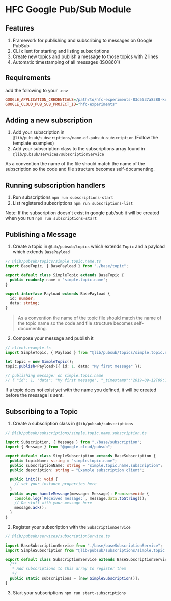 # HFC Google Pub/Sub Module

## Features

1. Framework for publishing and subscribing to messages on Google PubSub
2. CLI client for starting and listing subscriptions
3. Create new topics and publish a message to those topics with 2 lines
4. Automatic timestamping of all messages (ISO8601)

## Requirements

add the following to your `.env`

```ini
GOOGLE_APPLICATION_CREDENTIALS=/path/to/hfc-experiments-83d5537a8388-key.json
GOOGLE_CLOUD_PUB_SUB_PROJECT_ID="hfc-experiments"
```

## Adding a new subscription

1. Add your subscription in `@lib/pubsub/subscriptions/name.of.pubsub.subscription` (Follow the template examples)
2. Add your subscription class to the subscriptions array found in `@lib/pubsub/services/subscriptionService`

As a convention the name of the file should match the name of the subscription so the code and file structure becomes self-documenting.

## Running subscription handlers

1. Run subscriptions `npm run subscriptions-start`
2. List registered subscriptions `npm run subscriptions-list`

Note: If the subscription doesn't exist in google pub/sub it will be created when you run `npm run subscriptions-start`

## Publishing a Message

1. Create a topic in `@lib/pubsub/topics` which extends `Topic` and a payload which extends `BasePayload`

```typescript
// @lib/pubsub/topics/simple.topic.name.ts
import BaseTopic, { BasePayload } from "./base/topic";

export default class SimpleTopic extends BaseTopic {
  public readonly name = "simple.topic.name";
}

export interface Payload extends BasePayload {
  id: number;
  data: string;
}
```

> As a convention the name of the topic file should match the name of the topic name so the code and file structure becomes self-documenting.

2. Compose your message and publish it

```typescript
// client.example.ts
import SimpleTopic, { Payload } from "@lib/pubsub/topics/simple.topic.name";

let topic = new SimpleTopic();
topic.publish<Payload>({ id: 1, data: "My first message" });

// publishing message: on simple.topic.name
// { "id": 1, "data": "My first message", "_timestamp":"2019-09-12T09:19:30.310Z"}
```

If a topic does not exist yet with the name you defined, it will be created before the message is sent.

## Subscribing to a Topic

1. Create a subscription class in `@lib/pubsub/subscriptions`

```typescript
// @lib/pubsub/subscriptions/simple.topic.name.subscription.ts

import Subscription, { Message } from "./base/subscription";
import { Message } from "@google-cloud/pubsub";

export default class SimpleSubscription extends BaseSubscription {
  public topicName: string = "simple.topic.name";
  public subscriptionName: string = "simple.topic.name.subscription";
  public description: string = "Example subscription client";

  public init(): void {
    // set your instance properties here
  }
  public async handleMessage(message: Message): Promise<void> {
    console.log(`Received message:`, message.data.toString());
    // Do stuff with your message here
    message.ack();
  }
}
```

2. Register your subscription with the `SubscriptionService`

```typescript
// @lib/pubsub/services/subscriptionService.ts

import BaseSubscriptionService from "./base/baseSubscriptionService";
import SimpleSubscription from "@lib/pubsub/subscriptions/simple.topic.name.subscription";

export default class SubscriptionService extends BaseSubscriptionService {
  /**
   * Add subscriptions to this array to register them
   */
  public static subscriptions = [new SimpleSubscription()];
}
```

3. Start your subscriptions `npm run start-subscriptions`
